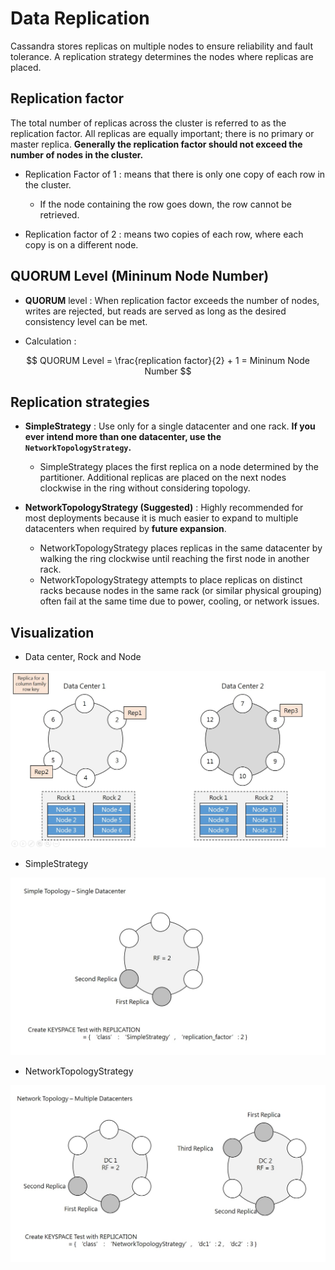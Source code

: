# Data Replication

Cassandra stores replicas on multiple nodes to ensure reliability and fault tolerance. A replication strategy determines the nodes where replicas are placed. 

## Replication factor

The total number of replicas across the cluster is referred to as the replication factor. All replicas are equally important; there is no primary or master replica. **Generally the replication factor should not exceed the number of nodes in the cluster.**

* Replication Factor of 1 : means that there is only one copy of each row in the cluster.
    * If the node containing the row goes down, the row cannot be retrieved.

* Replication factor of 2 : means two copies of each row, where each copy is on a different node.

## QUORUM Level (Mininum Node Number)

* **QUORUM** level : When replication factor exceeds the number of nodes, writes are rejected, but reads are served as long as the desired consistency level can be met.

* Calculation :

$$
QUORUM Level = \frac{replication factor}{2} + 1 = Mininum Node Number
$$

## Replication strategies

* **SimpleStrategy** : Use only for a single datacenter and one rack. **If you ever intend more than one datacenter, use the `NetworkTopologyStrategy`.**
    * SimpleStrategy places the first replica on a node determined by the partitioner. Additional replicas are placed on the next nodes clockwise in the ring without considering topology.

* **NetworkTopologyStrategy (Suggested)** : Highly recommended for most deployments because it is much easier to expand to multiple datacenters when required by **future expansion**.
    * NetworkTopologyStrategy places replicas in the same datacenter by walking the ring clockwise until reaching the first node in another rack. 
    * NetworkTopologyStrategy attempts to place replicas on distinct racks because nodes in the same rack (or similar physical grouping) often fail at the same time due to power, cooling, or network issues.

## Visualization

* Data center, Rock and Node

![](/images/cassandra_strategies.jpg)

* SimpleStrategy

![](/images/cassandra_simplestrategy.jpg)

* NetworkTopologyStrategy

![](/images/cassandra_networktopologystrategy.jpg)






















